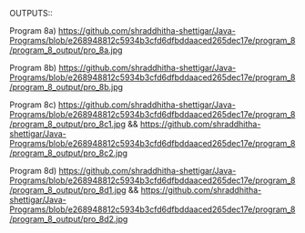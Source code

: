 OUTPUTS::

Program 8a) https://github.com/shraddhitha-shettigar/Java-Programs/blob/e268948812c5934b3cfd6dfbddaaced265dec17e/program_8/program_8_output/pro_8a.jpg

Program 8b) https://github.com/shraddhitha-shettigar/Java-Programs/blob/e268948812c5934b3cfd6dfbddaaced265dec17e/program_8/program_8_output/pro_8b.jpg

Program 8c) https://github.com/shraddhitha-shettigar/Java-Programs/blob/e268948812c5934b3cfd6dfbddaaced265dec17e/program_8/program_8_output/pro_8c1.jpg && https://github.com/shraddhitha-shettigar/Java-Programs/blob/e268948812c5934b3cfd6dfbddaaced265dec17e/program_8/program_8_output/pro_8c2.jpg


Program 8d) https://github.com/shraddhitha-shettigar/Java-Programs/blob/e268948812c5934b3cfd6dfbddaaced265dec17e/program_8/program_8_output/pro_8d1.jpg && https://github.com/shraddhitha-shettigar/Java-Programs/blob/e268948812c5934b3cfd6dfbddaaced265dec17e/program_8/program_8_output/pro_8d2.jpg
